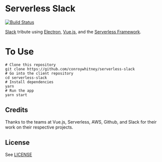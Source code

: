 # Serverless Slack
[![Build Status](https://travis-ci.org/conroywhitney/serverless-slack.svg?branch=master)](https://travis-ci.org/conroywhitney/serverless-slack)

[Slack](https://slack.com/) tribute using [Electron](https://electron.atom.io/), [Vue.js](https://vuejs.org/), and the [Serverless Framework](https://serverless.com/).

# To Use

```
# Clone this repository
git clone https://github.com/conroywhitney/serverless-slack
# Go into the client repository
cd serverless-slack
# Install dependencies
yarn
# Run the app
yarn start
```

## Credits

Thanks to the teams at Vue.js, Serverless, AWS, Github, and Slack for their work on their respective projects.

## License

See [LICENSE](LICENSE)
